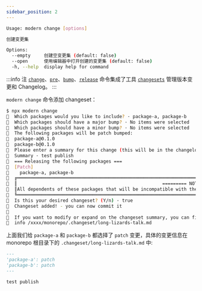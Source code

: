```yaml
---
sidebar_position: 2
---
```


```bash
Usage: modern change [options]

创建变更集

Options:
  --empty     创建空变更集 (default: false)
  --open      使用编辑器中打开创建的变更集 (default: false)
  -h, --help  display help for command
```

:::info 注
[`change`](/docs/apis/monorepo/commands/change)、[`pre`](/docs/apis/monorepo/commands/pre)、[`bump`](/docs/apis/monorepo/commands/bump)、[`release`](/docs/apis/monorepo/commands/release) 命令集成了工具 [`changesets`](https://github.com/atlassian/changesets) 管理版本变更和 Changelog。
:::

`modern change` 命令添加 changeset：

```bash
$ npx modern change
🦋  Which packages would you like to include? · package-a, package-b
🦋  Which packages should have a major bump? · No items were selected
🦋  Which packages should have a minor bump? · No items were selected
🦋  The following packages will be patch bumped:
🦋  package-a@0.1.0
🦋  package-b@0.1.0
🦋  Please enter a summary for this change (this will be in the changelogs). Submit empty line to open external editor
🦋  Summary · test publish
🦋  === Releasing the following packages ===
🦋  [Patch]
🦋    package-a, package-b
🦋  ╔════════════════════════════════════════════════════════════════════════════════════════════════════════════════════════════════════╗
🦋  ║                                                      ========= NOTE ========                                                       ║
🦋  ║All dependents of these packages that will be incompatible with the new version will be patch bumped when this changeset is applied.║
🦋  ╚════════════════════════════════════════════════════════════════════════════════════════════════════════════════════════════════════╝
🦋  Is this your desired changeset? (Y/n) · true
🦋  Changeset added! - you can now commit it
🦋
🦋  If you want to modify or expand on the changeset summary, you can find it here
🦋  info /xxxx/monorepo/.changeset/long-lizards-talk.md
```

上面我们给 `package-a` 和 `package-b` 都选择了 `patch` 变更，具体的变更信息在 monorepo 根目录下的 `.changeset/long-lizards-talk.md` 中:

```md
---
'package-a': patch
'package-b': patch
---

test publish
```
